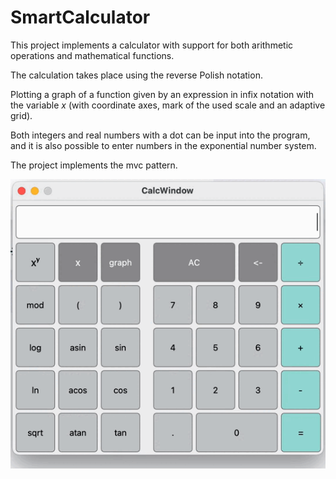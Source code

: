 # SmartCalculator

This project implements a calculator with support for both arithmetic operations and mathematical functions. 

The calculation takes place using the reverse Polish notation. 

Plotting a graph of a function given by an expression in infix notation with the variable _x_ (with coordinate axes, mark of the used scale and an adaptive grid). 

Both integers and real numbers with a dot can be input into the program, and it is also possible to enter numbers in the exponential number system.

The project implements the mvc pattern.

![](materials/example.gif)

